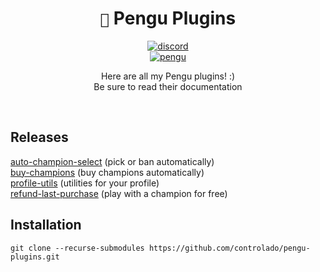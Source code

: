 <div align="center">

# `🐧` Pengu Plugins <br>

[![discord](https://dcbadge.vercel.app/api/shield/854886148455399436?style=flat)](https://discordapp.com/users/854886148455399436) <br>
[![pengu](https://dcbadge.vercel.app/api/server/9Ubaf7xCRe?style=flat)](https://discord.gg/9Ubaf7xCRe)

Here are all my Pengu plugins! :) <br>
Be sure to read their documentation

</div>
<br>

## Releases

[auto-champion-select](https://github.com/controlado/auto-champion-select) (pick or ban automatically) <br>
[buy-champions](https://github.com/controlado/buy-champions) (buy champions automatically) <br>
[profile-utils](https://github.com/controlado/profile-utils) (utilities for your profile) <br>
[refund-last-purchase](https://github.com/controlado/refund-last-purchase) (play with a champion for free)

## Installation

    git clone --recurse-submodules https://github.com/controlado/pengu-plugins.git
